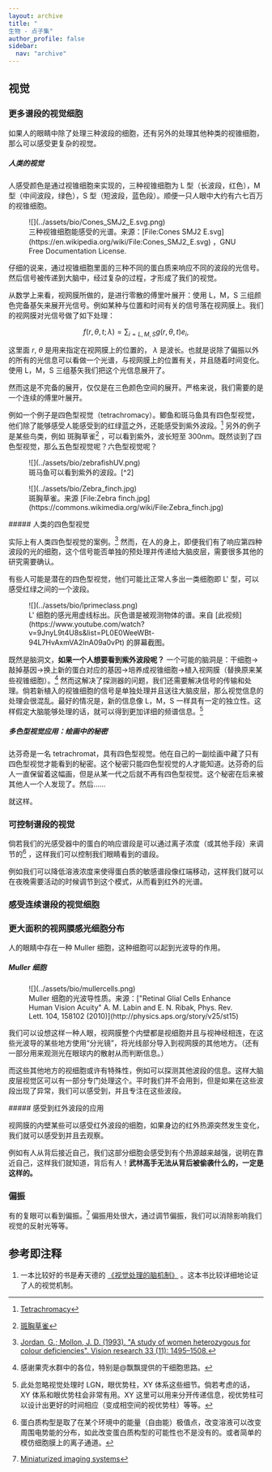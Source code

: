```yaml
---
layout: archive
title: "
生物 - 点子集"
author_profile: false
sidebar:
  nav: "archive"
---
```







## 视觉




### 更多谱段的视觉细胞


如果人的眼睛中除了处理三种波段的细胞，还有另外的处理其他种类的视锥细胞，那么可以感受更复杂的视觉。

<div class="notes--extra" markdown="1">

##### 人类的视觉


   人感受颜色是通过视锥细胞来实现的，三种视锥细胞为 L 型（长波段，红色），M 型（中间波段，绿色），S 型（短波段，蓝色段）。顺便一只人眼中大约有六七百万的视锥细胞。

   <figure markdown="1">
   ![](../assets/bio/Cones_SMJ2_E.svg.png)
   <figcaption>
   三种视锥细胞能感受的光谱。来源：[File:Cones SMJ2 E.svg](https://en.wikipedia.org/wiki/File:Cones_SMJ2_E.svg) ，GNU Free Documentation License.
   </figcaption>
   </figure>




   仔细的说来，通过视锥细胞里面的三种不同的蛋白质来响应不同的波段的光信号。然后信号被传递到大脑中，经过复杂的过程，才形成了我们的视觉。

   从数学上来看，视网膜所做的，是进行零散的傅里叶展开：使用 L，M，S 三组颜色完备基矢来展开光信号。例如某种与位置和时间有关的信号落在视网膜上。我们的视网膜对光信号做了如下处理：

   $$
   f(r,\theta,t;\lambda) = \sum_{i=L,M,S} g(r,\theta,t) e_i,
   $$

   这里面 $r$, $\theta$ 是用来指定在视网膜上的位置的， $\lambda$ 是波长。也就是说除了偏振以外的所有的光信息可以看做一个光谱，与视网膜上的位置有关，并且随着时间变化。使用 L，M，S 三组基矢我们把这个光信息展开了。

   然而这是不完备的展开，仅仅是在三色颜色空间的展开。严格来说，我们需要的是一个连续的傅里叶展开。

</div>

例如一个例子是四色型视觉（tetrachromacy）。鲫鱼和斑马鱼具有四色型视觉，他们除了能够感受人能感受到的红绿蓝之外，还能感受到紫外波段。[^1] 另外的例子是某些鸟类，例如 斑胸草雀[^4] ，可以看到紫外，波长短至 300nm。既然谈到了四色型视觉，那么五色型视觉呢？六色型视觉呢？


<figure markdown="1">
![](../assets/bio/zebrafishUV.png)
<figcaption>
斑马鱼可以看到紫外的波段。[^2]
</figcaption>
</figure>


<figure markdown="1">
![](../assets/bio/Zebra_finch.jpg)
<figcaption>
斑胸草雀。来源 [File:Zebra finch.jpg](https://commons.wikimedia.org/wiki/File:Zebra_finch.jpg)
</figcaption>
</figure>





[^1]: [Tetrachromacy](https://en.wikipedia.org/wiki/Tetrachromacy#Fish)
[^2]: [Zebrafish ultraviolet visual pigment: absorption spectrum, sequence, and localization.](https://www.ncbi.nlm.nih.gov/pmc/articles/PMC46856/?page=2)
[^4]: [斑胸草雀](https://zh.wikipedia.org/wiki/%E6%96%91%E8%83%B8%E8%8D%89%E9%9B%80)


<div class="notes--extra" markdown="1">
##### 人类的四色型视觉


   实际上有人类四色型视觉的案例。[^5] 然而，在人的身上，即便我们有了响应第四种波段的光的细胞，这个信号能否单独的预处理并传递给大脑皮层，需要很多其他的研究需要确认。

   有些人可能是潜在的四色型视觉，他们可能比正常人多出一类细胞即 L' 型，可以感受红绿之间的一个波段。


   <figure markdown="1">
   ![](../assets/bio/lprimeclass.png)
   <figcaption>
   L' 细胞的感光用虚线标出。灰色谱是被观测物体的谱。来自 [此视频](https://www.youtube.com/watch?v=9JnyL9t4U8s&list=PL0E0WeeWBt-94L7HvAxmVA2InA09a0vPt) 的屏幕截图。
   </figcaption>
   </figure>




   [^5]: [Jordan, G.; Mollon, J. D. (1993). "A study of women heterozygous for colour deficiencies". Vision research 33 (11): 1495–1508.](http://web.archive.org/web/20120214002707/http://www.klab.caltech.edu/cns186/papers/Jameson01.pdf)

</div>

既然是脑洞文，**如果一个人想要看到紫外波段呢？** 一个可能的脑洞是：干细胞->敲掉基因->换上新的蛋白对应的基因->培养成视锥细胞->植入视网膜（替换原来某些视锥细胞）。[^3] 然而这解决了探测器的问题，我们还需要解决信号的传输和处理。倘若新植入的视锥细胞的信号是单独处理并且送往大脑皮层，那么视觉信息的处理会很混乱。最好的情况是，新的信息像 L，M，S 一样具有一定的独立性。这样假定大脑能够处理的话，就可以得到更加详细的频谱信息。[^6]

[^3]: 感谢果壳水群中的各位，特别是@飘飘提供的干细胞思路。
[^6]: 此处忽略视觉处理时 LGN，眼优势柱，XY 体系这些细节。倘若考虑的话，XY 体系和眼优势柱会非常有用。XY 这里可以用来分开传递信息，视优势柱可以设计出更好的时间相应（变成相空间的视优势柱）等等。



<div class="notes--extra" markdown="1">

##### 多色型视觉应用：绘画中的秘密


   达芬奇是一名 tetrachromat，具有四色型视觉。他在自己的一副绘画中藏了只有四色型视觉才能看到的秘密。这个秘密只能四色型视觉的人才能知道。达芬奇的后人一直保留着这幅画，但是从某一代之后就不再有四色型视觉。这个秘密在后来被其他人一个人发现了。然后……

   就这样。

</div>




### 可控制谱段的视觉


倘若我们的光感受器中的蛋白的响应谱段是可以通过离子浓度（或其他手段）来调节的[^7] ，这样我们可以控制我们眼睛看到的谱段。

例如我们可以降低溶液浓度来使得蛋白质的敏感谱段像红端移动，这样我们就可以在夜晚需要活动的时候调节到这个模式，从而看到红外的光谱。




[^7]: 蛋白质构型是取了在某个环境中的能量（自由能）极值点，改变溶液可以改变周围电势能的分布，如此改变蛋白质构型的可能性也不是没有的。或者简单的模仿细胞膜上的离子通道。


### 感受连续谱段的视觉细胞




### 更大面积的视网膜感光细胞分布



人的眼睛中存在一种 Muller 细胞，这种细胞可以起到光波导的作用。

<div class="notes--extra" markdown="1">

##### Muller 细胞


<figure markdown="1">
![](../assets/bio/mullercells.png)
<figcaption>
Muller 细胞的光波导性质。来源：["Retinal Glial Cells Enhance Human Vision Acuity" A. M. Labin and E. N. Ribak, Phys. Rev. Lett. 104, 158102 (2010)](http://physics.aps.org/story/v25/st15)
</figcaption>
</figure>



</div>

我们可以设想这样一种人眼，视网膜整个内壁都是视细胞并且与视神经相连，在这些光波导的某些地方使用“分光镜”，将光线部分导入到视网膜的其他地方。（还有一部分用来观测光在眼球内的散射从而判断信息。）

而这些其他地方的视细胞或许有特殊性，例如可以探测其他波段的信息。这样大脑皮层视觉区可以有一部分专门处理这个。平时我们并不会用到，但是如果在这些波段出现了异常，我们可以感受到，并且专注在这些波段。

<div class="notes--extra" markdown="1">
##### 感受到红外波段的应用


   视网膜的内壁某些可以感受红外波段的细胞，如果身边的红外热源突然发生变化，我们就可以感受到并且去观察。

   例如有人从背后接近自己，我们这部分细胞会感受到有个热源越来越强，说明在靠近自己，这样我们就知道，背后有人！**武林高手无法从背后被偷袭什么的，一定是这样的。**
</div>




### 偏振


有的复眼可以看到偏振。[^8] 偏振用处很大，通过调节偏振，我们可以消除影响我们视觉的反射光等等。

[^8]: [Miniaturized imaging systems](http://www.sciencedirect.com/science/article/pii/S0167931703001023)




## 参考即注释


1. 一本比较好的书是寿天德的 [《视觉处理的脑机制》](http://book.douban.com/subject/5292859/) 。这本书比较详细地论证了人的视觉机制。
